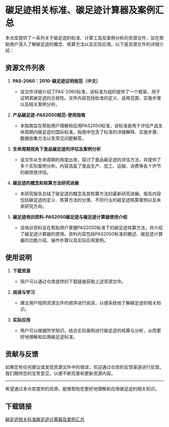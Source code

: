 # 碳足迹相关标准、碳足迹计算器及案例汇总

本仓库提供了一系列关于碳足迹的标准、计算工具及案例分析的资源文件，旨在帮助用户深入了解碳足迹的概念、核算方法以及实际应用。以下是资源文件的详细介绍：

## 资源文件列表

1. **PAS-2060：2010-碳足迹证明规范（中文）**
   - 该文件详细介绍了PAS-2060标准，该标准为组织提供了一个框架，用于证明其碳足迹的合规性。文件内容包括标准的定义、适用范围、实施步骤以及相关案例分析。

2. **产品碳足迹-PAS2050规范-使用指南**
   - 本指南旨在帮助用户理解和应用PAS2050标准，该标准是用于评估产品生命周期内碳足迹的国际标准。指南中包含了标准的详细解释、实施步骤、数据收集方法以及常见问题解答。

3. **生命周期视角下食品碳足迹的评估及案例分析**
   - 该文件从生命周期的角度出发，探讨了食品碳足迹的评估方法，并提供了多个实际案例分析。内容涵盖了食品生产、加工、运输、消费等各个环节的碳排放评估。

4. **碳足迹的概念和核算方法研究进展**
   - 本研究报告总结了碳足迹的概念及其核算方法的最新研究进展。报告内容包括碳足迹的定义、核算方法的分类、不同行业的碳足迹核算案例以及未来研究方向。

5. **碳足迹培训资料-PAS2050碳足迹与碳足迹计算器使用介绍**
   - 该培训资料旨在帮助用户掌握PAS2050标准下的碳足迹核算方法，并介绍了碳足迹计算器的使用。资料内容包括PAS2050标准的概述、碳足迹计算器的功能介绍、操作步骤以及实际应用案例。

## 使用说明

1. **下载资源**
   - 用户可以通过仓库提供的下载链接获取上述资源文件。

2. **阅读与学习**
   - 建议用户按照资源文件的顺序进行阅读，以便系统地了解碳足迹的相关知识。

3. **实际应用**
   - 用户可以根据所学知识，结合实际案例进行碳足迹的核算与分析，从而更好地理解和应用碳足迹标准。

## 贡献与反馈

如果您有任何建议或发现资源文件中的错误，欢迎通过仓库的反馈渠道进行反馈。我们期待您的宝贵意见，以便不断完善和更新资源内容。

---

希望通过本仓库提供的资源，能够帮助您更好地理解和应用碳足迹的相关知识。

## 下载链接

[碳足迹相关标准碳足迹计算器及案例汇总](https://pan.quark.cn/s/c8f27cdc79af)